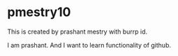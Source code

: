 # pmestry10
This is created by prashant mestry with burrp id.

I am prashant. And I want to learn functionality of github.
